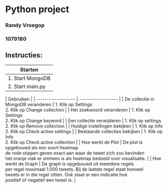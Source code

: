 # Python project

### Randy Vroegop
### 1079180

## Instructies:

| Starten                               |
| ------------------- 					|
| 1. Start MongoDB                      |
| 2. Start main.py                      |

| Gebruiken                             |
| ------------------- 					| -------------------										|
| De collectie in MongoDB veranderen 	| 1. Klik op Settings <br /> 2. Klik op Change collection	|
| Het zoekwoord veranderen    			| 1. Klik op Settings <br /> 2. Klik op Change keyword		|
| Een collectie verwijderen    			| 1. Klik op settings <br /> 2. Klik op Remove collection	|
| Huidige instellingen bekijken    		| 1. Klik op Info <br /> 2. Klik op Check active settings	|
| Bestaande collecties bekijken    		| 1. Klik op Info <br /> 2. Klik op Check active collection |
| Hoe werkt de Plot    					| De plot is opgebouwd als een soort heatmap <br>de rode stippen geven exact aan waar de tweet zich zou bevinden<br>het oranje vlak er omheen is als heatmap bedoeld voor visualisatie.											|
| Hoe werkt de Graph   					| De graph is opgebouwd uit meerdere regels <br> per regel maximaal 1.000 tweets. Bij de laatste regel staat hoeveel<br> tweets er in die regel zitten. Ook staat er een indicatie hoe <br> positief of negatief een tweet is.	|